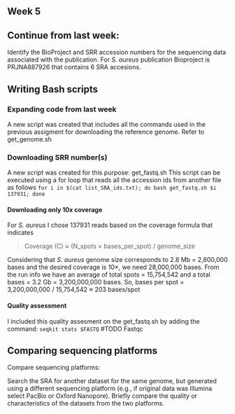 ## Week 5
## Continue from last week:
  Identify the BioProject and SRR accession numbers for the sequencing data associated with the publication.
    For *S. aureus* publication Bioproject is PRJNA887926 that contains 6 SRA accesions. 
    
## Writing Bash scripts 
  ### Expanding code from last week
  A new script was created that includes all the commands used in the previous assigment for downloading the reference genome. Refer to get_genome.sh 
  ### Downloading SRR number(s)
  A new script was created for this purpose: get_fastq.sh
  This script can be executed using a for loop that reads all the accession ids from another file as follows 
  ``` for i in $(cat list_SRA_ids.txt); do bash get_fastq.sh $i 137931; done ```
  #### Downloading only 10x coverage 
  For *S. aureus* I chose 137931 reads based on the coverage formula that indicates 
  > Coverage (C) ≈ (N_spots × bases_per_spot) / genome_size

  Considering that *S. aureus* genome size corresponds to 2.8 Mb = 2,800,000 bases and the desired coverage is 10×, we need 28,000,000 bases. From the run info we have an average of total spots = 15,754,542 and a total bases = 3.2 Gb = 3,200,000,000 bases. 
  So, bases per spot = 3,200,000,000 / 15,754,542 ≈ 203 bases/spot
  #### Quality assessment
  I included this quality assesment on the get_fastq.sh by adding the command: 
  ``` seqkit stats $FASTQ ```
    #TODO Fastqc
## Comparing sequencing platforms
Compare sequencing platforms:

Search the SRA for another dataset for the same genome, but generated using a different sequencing platform (e.g., if original data was Illumina select PacBio or Oxford Nanopore).
Briefly compare the quality or characteristics of the datasets from the two platforms.
